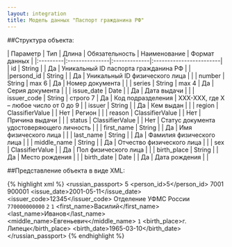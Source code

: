 ```yaml
---
layout: integration
title: Модель данных "Паспорт гражданина РФ"
---
```


##Структура объекта:

| Параметр | Тип | Длина | Обязательность | Наименование | Формат данных |
|:---------|:---------------|:-------------|:------------------------|
| id | String | | Да | Уникальный ID паспорта гражданина РФ | |
|persond_id | String | | Да | Уникальный ID физического лица | |
| number | String | max 6 | Да | Номер документа | |
| series | String | max 4 | Да | Серия документа | |
| issue_date | Date | | Да | Дата выдачи | |
| issuer_code | String | строго 7 | Да | Код подразделения | XXX-XXX, где X – любое число от 0 до 9 |
| issuer | String | | Да | Кем выдан | |
| region | ClassifierValue | | Нет | Регион | |
| reason | ClassifierValue | | Нет | Причина выдачи | |
| status | ClassifierValue | | Нет | Статус документа удостоверяющего личность | |
| first_name | String | | Да | Имя физического лица | |
| last_name | String | | Да | Фамилия физического лица | |
| middle_name | String | | Да | Отчество физического лица | |
| sex | ClassifierValue | | Да | Пол физического лица | |
| birth_place | String | | Да | Место рождения | |
| birth_date | Date | | Да | Дата рождения | |


##Представление объекта в виде XML:

{% highlight xml %}
<russian_passport>
  <id>5</id>
  <person_id>5</person_id>
  <series>7001</serie>
  <number>900001</number>
  <issue_date>2001-05-11</issue_date>
  <issuer_code>12345</issuer_code>
  <issuer>Отделение УФМС России</issuer>
  <region>
    <code>770000000000</code>
    <title></title>
  </region>
  <reason>
    <code>2</code>
    <title></title>
  </reason>
  <status>
    <code>1</code>
    <title></title>
  </status>
  <first_name>Василий</first_name>
  <last_name>Иванов</last_name>
  <middle_name>Евгеньевич</middle_name>
  <sex>
    <code>1</code>
    <title></title>
  </sex>
  <birth_place>г. Липецк</birth_place>
  <birth_date>1965-03-10</birth_date>
</russian_passport>
{% endhighlight %}












